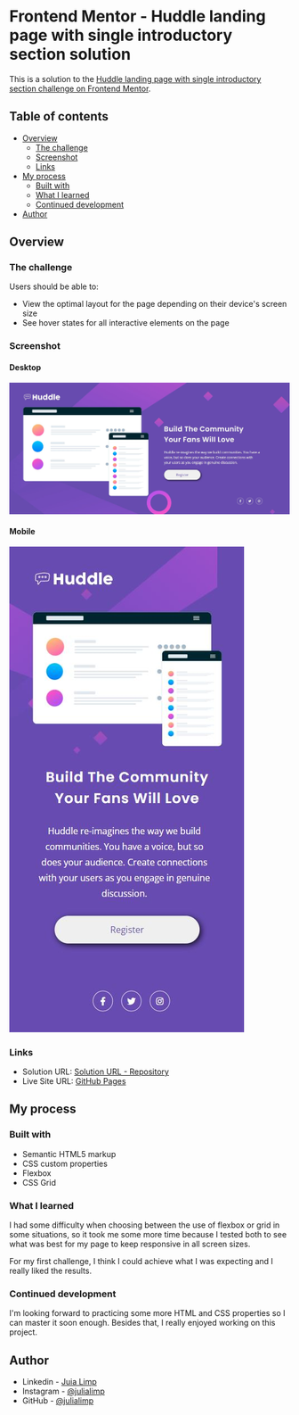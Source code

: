 # Frontend Mentor - Huddle landing page with single introductory section solution



This is a solution to the [Huddle landing page with single introductory section challenge on Frontend Mentor](https://www.frontendmentor.io/challenges/huddle-landing-page-with-a-single-introductory-section-B_2Wvxgi0).

## Table of contents

- [Overview](#overview)
  - [The challenge](#the-challenge)
  - [Screenshot](#screenshot)
  - [Links](#links)
- [My process](#my-process)
  - [Built with](#built-with)
  - [What I learned](#what-i-learned)
  - [Continued development](#continued-development)
- [Author](#author)

## Overview

### The challenge

Users should be able to:

- View the optimal layout for the page depending on their device's screen size
- See hover states for all interactive elements on the page

### Screenshot
#### Desktop
<a href="#" target="_blank">
  <img src="./src/images/tela-desktop.JPG">
</a>

#### Mobile
<a href="#" target="_blank">
  <img src="./src/images/tela-mobile.JPG">
</a>

### Links

- Solution URL: [Solution URL - Repository](https://github.com/julialimp/quest-html-e-css-avancado)
- Live Site URL: [GitHub Pages](https://julialimp.github.io/quest-html-e-css-avancado/)

## My process

### Built with

- Semantic HTML5 markup
- CSS custom properties
- Flexbox
- CSS Grid

### What I learned

I had some difficulty when choosing between the use of flexbox or grid in some situations, so it took me some more time because I tested both to see what was best for my page to keep responsive in all screen sizes.

For my first challenge, I think I could achieve what I was expecting and I really liked the results.


### Continued development

I'm looking forward to practicing some more HTML and CSS properties so I can master it soon enough. Besides that, I really enjoyed working on this project.

## Author

- Linkedin - [Juia Limp](https://www.linkedin.com/in/julia-limp-de-almeida-675953121?lipi=urn%3Ali%3Apage%3Ad_flagship3_profile_view_base_contact_details%3BZJi4VgNnTlSIG5FKPrpXAg%3D%3D)
- Instagram - [@julialimp](https://www.instagram.com/julialimp)
- GitHub - [@julialimp](https://github.com/julialimp)


